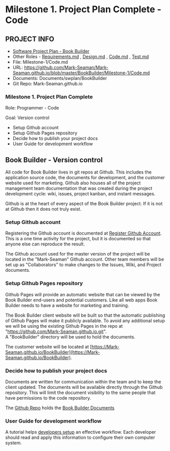 # Milestone 1. Project Plan Complete - Code


## PROJECT INFO

* [Software Project Plan - Book Builder](../Index.md)
* Other Roles - 
[Requirements.md](Requirements.md) , [Design.md](Design.md) , [Code.md](Code.md) , [Test.md](Test.md)
* File: Milestone-1/Code.md
* URL: https://github.com/Mark-Seaman/Mark-Seaman.github.io/blob/master/BookBuilder/Milestone-1/Code.md
* Documents: Documents/swplan/BookBuilder
* Git Repo: Mark-Seaman.github.io


### Milestone 1. Project Plan Complete


Role: Programmer - Code

Goal: Version control

* Setup Github account
* Setup Github Pages repository
* Decide how to publish your project docs
* User Guide for development workflow



## Book Builder - Version control

All code for Book Builder lives in git repos at Github. This includes the application 
source code, the documents for development, and the customer website used for marketing.
Github also houses all of the project management team documentation that was created during
the project development cycle: wiki, issues, project kanban, and instant messages.

Github is at the heart of every aspect of the Book Builder project.  If it is not at Github
then it does not truly exist.


### Setup Github account

Registering the Github account is documented at 
[Register Github Account](../docs/GithubAccount.md).
This is a one time activity for the project, but it is documented so that anyone else
can reproduce the result.

The Github account used for the master version of the project will be located in the 
"Mark-Seaman" Github account.   Other team members will be set up as "Collaborators" to make
changes to the Issues, Wiki, and Project documents.


### Setup Github Pages repository

Github Pages will provide an automatic website that can be viewed by the Book Builder 
end-users and potential customers.  Like all web apps Book Builder needs to have a website
for marketing and training.

The Book Builder client website will be built so that the automatic publishing of 
Github Pages will make it publicly available.  To avoid any additional setup we will be using
the existing Github Pages in the repo at "https://github.com/Mark-Seaman.github.io.git".  
A "BookBuilder" directory will be used to hold the documents.

The customer website will be located at 
[https://Mark-Seaman.github.io/BookBuilder](https://Mark-Seaman.github.io/BookBuilder).


### Decide how to publish your project docs

Documents are written for communication within the team and to keep the client updated.
The documents will be available directly through the Github repository.  This will limit
the document visibility to the same people that have permissions to the code repository.

The [Github Repo](https://github.com/Mark-Seaman/Mark-Seaman.github.io)
holds the 
[Book Builder Documents](https://github.com/Mark-Seaman/Mark-Seaman.github.io/blob/master/BookBuilder)

### User Guide for development workflow

A tutorial helps [developers setup](../docs/Index.md) an effective workflow.  Each developer should read and
apply this information to configure their own computer system.

